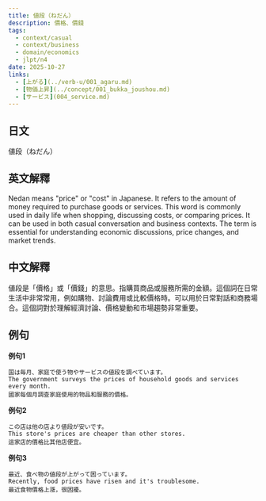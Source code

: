```yaml
---
title: 値段（ねだん）
description: 價格、價錢
tags:
  - context/casual
  - context/business
  - domain/economics
  - jlpt/n4
date: 2025-10-27
links:
  - [上がる](../verb-u/001_agaru.md)
  - [物価上昇](../concept/001_bukka_joushou.md)
  - [サービス](004_service.md)
---
```


## 日文
値段（ねだん）

## 英文解釋
Nedan means "price" or "cost" in Japanese. It refers to the amount of money required to purchase goods or services. This word is commonly used in daily life when shopping, discussing costs, or comparing prices. It can be used in both casual conversation and business contexts. The term is essential for understanding economic discussions, price changes, and market trends.

## 中文解釋
値段是「價格」或「價錢」的意思。指購買商品或服務所需的金額。這個詞在日常生活中非常常用，例如購物、討論費用或比較價格時。可以用於日常對話和商務場合。這個詞對於理解經濟討論、價格變動和市場趨勢非常重要。

## 例句

**例句1**
```
国は毎月、家庭で使う物やサービスの値段を調べています。
The government surveys the prices of household goods and services every month.
國家每個月調查家庭使用的物品和服務的價格。
```

**例句2**
```
この店は他の店より値段が安いです。
This store's prices are cheaper than other stores.
這家店的價格比其他店便宜。
```

**例句3**
```
最近、食べ物の値段が上がって困っています。
Recently, food prices have risen and it's troublesome.
最近食物價格上漲，很困擾。
```

